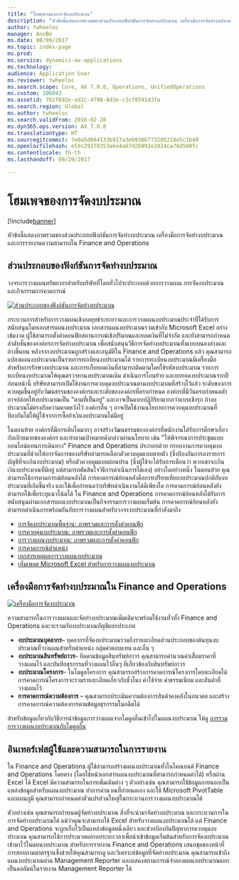 ```yaml
---
title: "โฮมเพจของการจัดงบประมาณ"
description: "หัวข้อนี้แสดงภาพรวมของส่วนประกอบฟังก์ชันการจัดทำงบประมาณ เครื่องมือการจัดทำงบประมาณ และการรายงานความสามารถใน Microsoft Dynamics 365 for Finance and Operations, Enterprise edition"
author: twheeloc
manager: AnnBe
ms.date: 08/09/2017
ms.topic: index-page
ms.prod: 
ms.service: dynamics-ax-applications
ms.technology: 
audience: Application User
ms.reviewer: twheeloc
ms.search.scope: Core, AX 7.0.0, Operations, UnifiedOperations
ms.custom: 106043
ms.assetid: 702f692e-ad1c-4798-8d3e-c3cf8591d3fa
ms.search.region: Global
ms.author: twheeloc
ms.search.validFrom: 2016-02-28
ms.dyn365.ops.version: AX 7.0.0
ms.translationtype: HT
ms.sourcegitcommit: 7e0a5d044133b917a3eb9386773205218e5c1b40
ms.openlocfilehash: e59c29370353a6e4a67d2b892e2024ca78d560fc
ms.contentlocale: th-th
ms.lasthandoff: 09/29/2017

---
```


# <a name="budgeting-home-page"></a>โฮมเพจของการจัดงบประมาณ

[!include[banner](../includes/banner.md)]


หัวข้อนี้แสดงภาพรวมของส่วนประกอบฟังก์ชันการจัดทำงบประมาณ เครื่องมือการจัดทำงบประมาณ และการรายงานความสามารถใน Finance and Operations 

<a name="components-of-budgeting-functionality"></a>ส่วนประกอบของฟังก์ชันการจัดทำงบประมาณ
-------------------------------------

วงจรการวางแผนทรัพยากรสำหรับบริษัทที่โดยทั่วไปจะประกอบด้วยการวางแผน การจัดงบประมาณ และกิจกรรมการคาดการณ์

[![ส่วนประกอบของฟังก์ชันการจัดทำงบประมาณ](./media/budgeting-functionality-components.jpg)](./media/budgeting-functionality-components.jpg)

กระบวนการสำหรับการวางแผนเชิงกลยุทธ์ระยะยาวและการวางแผนงบประมาณประจำปีได้รับการสนับสนุนโดยเอกสารแผนงบประมาณ เอกสารแผนงบประมาณรวมเข้ากับ Microsoft Excel อย่างเข้มงวด ผู้ใช้สามารถตั้งค่าคอนฟิกสถานการณ์เชิงปริมาณและยอดเงินที่ไม่จำกัด และยังสามารถกำหนดลำดับชั้นขององค์กรการจัดทำงบประมาณ เพื่อสนับสนุนวิธีการจัดทำงบประมาณทั้งแบบบนลงล่างและล่างขึ้นบน หลังจากงบประมาณถูกสร้างและอนุมัติใน Finance and Operations แล้ว คุณสามารถแปลงแผนงบประมาณเป็นรายการทะเบียนงบประมาณได้ รายการทะเบียนงบประมาณมีเครื่องมือสำหรับการรักษางบประมาณ และการเก็บยอดเงินที่สามารถติดตามโดยใช้รหัสงบประมาณ รายการทะเบียนงบประมาณให้คุณตรวจทานงบประมาณเดิม ดำเนินการโอนย้าย และยกยอดงบประมาณจากปีก่อนหน้านี้ บริษัทสามารถเปิดใช้งานการควบคุมงบประมาณตามงบประมาณที่สร้างไว้แล้ว ระดับของการควบคุมขึ้นอยู่กับวัฒนธรรมขององค์กรและระดับขององค์กรที่ครบกำหนด องค์กรที่มีวันครบกำหนดต่ำอาจปล่อยให้งบประมาณเป็น "ตามที่เป็นอยู่" และอาจเป็นแบบปฏิกิริยามากกว่าแบบเชิงรุก ถ้างบประมาณไม่ตรงกับความคาดหวังไว้ องค์กรอื่น ๆ อาจเปิดใช้งานนโยบายการควบคุมงบประมาณที่ป้องกันไม่ให้ผู้ใช้จากการซื้อถ้าเงินงบประมาณไม่มีอยู่

ในตอนท้าย องค์กรที่มีการเติบโตมากๆ อาจสร้างวัฒนธรรมขององค์กรที่พนักงานได้รับการศึกษาเกี่ยวกับเป้าหมายขององค์กร และทำตามเป้าหมายดังกล่าวผ่านนโยบาย เช่น "ให้พิจารณาการประชุมแบบออนไลน์แทนการเดินทาง" Finance and Operations ประกอบด้วย กรอบงานการควบคุมงบประมาณที่ช่วยให้การจัดการของบริษัทสามารถเลือกตัวควบคุมแบบตายตัว (ซึ่งป้องกันการลงรายการบัญชีที่จะเกินงบประมาณ) หรือตัวควบคุมแบบผ่อนปรน (ซึ่งผู้ใช้จะได้รับการเตือนว่า พวกเขาจะเกินเงินงบประมาณที่มีอยู่ แต่สามารถตัดสินใจวิธีการดำเนินการได้เอง) อย่างใดอย่างหนึ่ง ในตอนท้าย คุณสามารถใช้การคาดการณ์ย้อนหลังได้ การคาดการณ์ย้อนหลังคือการเปรียบเทียบงบประมาณปกติกับงบประมาณที่เกิดขึ้นจริง และใช้เพื่อกำหนดว่าบริษัทดำเนินงานได้ดีเพียงใด การคาดการณ์ย้อนหลังยังสามารถใช้เพื่อระบุแนวโน้มได้ ใน Finance and Operations การคาดการณ์ย้อนหลังได้รับการสนับสนุนผ่านเอกสารแผนงบประมาณเป็นกิจกรรมการวางแผนเริ่มต้น การคาดการณ์ย้อนหลังยังสามารถดำเนินการพร้อมกันกับการวางแผนสำหรับวงจรงบประมาณที่กำลังมาถึง

-   [การจัดงบประมาณพื้นฐาน: ภาพรวมและการตั้งค่าคอนฟิก](basic-budgeting-overview-configuration.md)
-   [การควบคุมงบประมาณ: ภาพรวมและการตั้งค่าคอนฟิก](budget-control-overview-configuration.md)
-   [การวางแผนงบประมาณ: ภาพรวมและการตั้งค่าคอนฟิก](budget-planning-overview-configuration.md)
-   [การคาดการณ์ตำแหน่ง](position-forecasting.md)
-   [เอกสารเหตุผลการวางแผนงบประมาณ](budget-planning-justification-docs.md)
-   [เท็มเพลต Microsoft Excel สำหรับการวางแผนงบประมาณ](budget-planning-excel-templates.md)

## <a name="budgeting-tools-in-finance-and-operations"></a>เครื่องมือการจัดทำงบประมาณใน Finance and Operations
[![เครื่องมือการจัดงบประมาณ](./media/budgeting-tools.jpg)](./media/budgeting-tools.jpg) 

ความสามารถในการวางแผนและจัดทำงบประมาณเพิ่มเติมจะพร้อมใช้งานทั่วทั้ง Finance and Operations และจะรวมกับงบประมาณบัญชีแยกประเภท

-   **งบประมาณบุคลากร**– บุคลากรที่จัดงบประมาณรวมถึงรายละเอียดส่วนประกอบของต้นทุนงบประมาณที่วางแผนสำหรับตำแหน่ง กลุ่มค่าตอบแทน และอื่น ๆ
-   **งบประมาณสินทรัพย์ถาวร**– ยึดตามข้อมูลสินทรัพย์ถาวร คุณสามารถคำนวณค่าเสื่อมราคาที่วางแผนไว้ และบันทึกธุรกรรมที่วางแผนไว้อื่นๆ ที่เกี่ยวข้องกับสินทรัพย์ถาวร
-   **งบประมาณโครงการ**– ในโมดูลโครงการ คุณสามารถสร้างการคาดการณ์โครงการโดยละเอียดได้ การคาดการณ์โครงการจะรวมรายละเอียดเกี่ยวกับชั่วโมง ค่าใช้จ่าย ค่าธรรมเนียม และสินค้าที่วางแผนไว้
-   **การคาดการณ์ความต้องการ** – คุณสามารถประเมินความต้องการสินค้าคงคลังในอนาคต และสร้างการคาดการณ์ความต้องการตามข้อมูลธุรกรรมในอดีตได้

สำหรับข้อมูลเกี่ยวกับวิธีการนำข้อมูลการวางแผนจากโมดูลอื่นเข้าไปในแผนงบประมาณ ให้ดู [การรวมการวางแผนงบประมาณกับโมดูลอื่น](budget-planning-integration-other-modules.md)

## <a name="user-interface-and-reporting-capabilities"></a>อินเทอร์เฟสผู้ใช้และความสามารถในการรายงาน
ใน Finance and Operations ผู้ใช้สามารถสร้างแผนงบประมาณทั้งในไคลเอนต์ Finance and Operations โดยตรง (โดยใช้หน้าเอกสารแผนงบประมาณที่สามารถกำหนดค่าได้) หรือผ่าน Excel ได้ Excel มีความสามารถในการเพิ่มเติมต่าง ๆ ตัวอย่างเช่น คุณสามารถใช้ข้อมูลภายนอกเป็นแหล่งข้อมูลสำหรับแผนงบประมาณ ทำการคำนวณที่กำหนดเอง และใช้ Microsoft PivotTable และแผนภูมิ คุณสามารถกำหนดค่าตัวแปรส่วนใหญ่ในกระบวนการวางแผนงบประมาณได้ 

ตัวอย่างเช่น คุณสามารถกำหนดผู้จัดทำงบประมาณ สิ่งที่จะนำมาจัดทำงบประมาณ และกระบวนการในการจัดทำงบประมาณได้ แม้ว่าคุณจะสามารถใช้ Excel สำหรับวางแผนงบประมาณได้ แต่ Finance and Operations จะถูกเก็บไว้เป็นแหล่งข้อมูลหนึ่งเดียว และช่วยป้องกันปัญหาการควบคุมงบประมาณ คุณสามารถใช้การประมวลผลรอบระยะเวลาเพื่อนำเข้าข้อมูลเริ่มต้นสำหรับการจัดงบประมาณเข้ามาไว้ในแผนงบประมาณ สำหรับการรายงาน Finance and Operations เสนอชุดของหน้าที่การสอบถามมาตรฐานซึ่งช่วยให้คุณสามารถดู และวิเคราะห์ข้อมูลที่จัดทำงบประมาณ คุณสามารถเข้าถึงแผนงบประมาณผ่าน Management Reporter และแสดงสถานการณ์จำลองแผนงบประมาณแยกเป็นคอลัมน์ในรายงาน Management Reporter ได้








